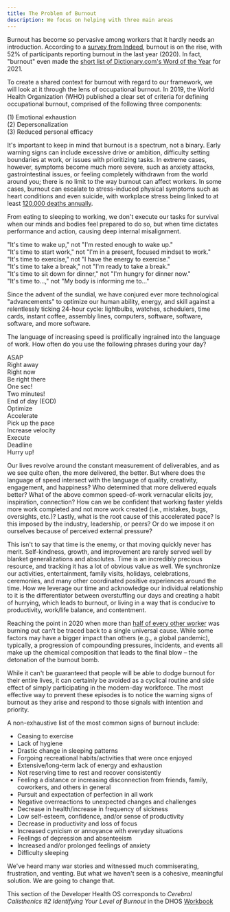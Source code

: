 ```yaml
---
title: The Problem of Burnout
description: We focus on helping with three main areas
---
```


Burnout has become so pervasive among workers that it hardly needs an introduction. According to a [survey from Indeed](https://www.indeed.com/lead/preventing-employee-burnout-report), burnout is on the rise, with 52% of participants reporting burnout in the last year (2020). In fact, "burnout" even made the [short list of Dictionary.com's Word of the Year](https://www.newsbreak.com/news/2453894206040/dictionary-com-names-allyship-word-of-the-year) for 2021.

To create a shared context for burnout with regard to our framework, we will look at it through the lens of occupational burnout. In 2019, the World Health Organization (WHO) published a clear set of criteria for defining occupational burnout, comprised of the following three components: 

(1) Emotional exhaustion  
(2) Depersonalization  
(3) Reduced personal efficacy 

It's important to keep in mind that burnout is a spectrum, not a binary. Early warning signs can include excessive drive or ambition, difficulty setting boundaries at work, or issues with prioritizing tasks. In extreme cases, however, symptoms become much more severe, such as anxiety attacks, gastrointestinal issues, or feeling completely withdrawn from the world around you; there is no limit to the way burnout can affect workers. In some cases, burnout can escalate to stress-induced physical symptoms such as heart conditions and even suicide, with workplace stress being linked to at least [120,000 deaths annually](https://www.gsb.stanford.edu/insights/why-your-workplace-might-be-killing-you).

From eating to sleeping to working, we don't execute our tasks for survival when our minds and bodies feel prepared to do so, but when time dictates performance and action, causing deep internal misalignment.

"It's time to wake up," not "I'm rested enough to wake up."  
"It's time to start work," not "I'm in a present, focused mindset to work."  
"It's time to exercise," not "I have the energy to exercise."  
"It's time to take a break," not "I'm ready to take a break."  
"It's time to sit down for dinner," not "I'm hungry for dinner now."  
"It's time to…," not "My body is informing me to..."

Since the advent of the sundial, we have conjured ever more technological "advancements" to optimize our human ability, energy, and skill against a relentlessly ticking 24-hour cycle: lightbulbs, watches, schedulers, time cards, instant coffee, assembly lines, computers, software, software, software, and more software.

The language of increasing speed is prolifically ingrained into the language of work. How often do you use the following phrases during your day?

ASAP  
Right away  
Right now  
Be right there  
One sec!  
Two minutes!  
End of day (EOD)  
Optimize  
Accelerate  
Pick up the pace  
Increase velocity  
Execute  
Deadline  
Hurry up!

Our lives revolve around the constant measurement of deliverables, and as we see quite often, the more delivered, the better. But where does the language of speed intersect with the language of quality, creativity, engagement, and happiness? Who determined that more delivered equals better? What of the above common speed-of-work vernacular elicits joy, inspiration, connection? How can we be confident that working faster yields more work completed and not more work created (i.e., mistakes, bugs, oversights, etc.)? Lastly, what is the root cause of this accelerated pace? Is this imposed by the industry, leadership, or peers? Or do we impose it on ourselves because of perceived external pressure?

This isn't to say that time is the enemy, or that moving quickly never has merit. Self-kindness, growth, and improvement are rarely served well by blanket generalizations and absolutes. Time is an incredibly precious resource, and tracking it has a lot of obvious value as well. We synchronize our activities, entertainment, family visits, holidays, celebrations, ceremonies, and many other coordinated positive experiences around the time. How we leverage our time and acknowledge our individual relationship to it is the differentiator between overstuffing our days and creating a habit of hurrying, which leads to burnout, or living in a way that is conducive to productivity, work/life balance, and contentment.

Reaching the point in 2020 when more than [half of every other worker](https://www.indeed.com/lead/preventing-employee-burnout-report) was burning out can’t be traced back to a single universal cause. While some factors may have a bigger impact than others (e.g., a global pandemic), typically, a progression of compounding pressures, incidents, and events all make up the chemical composition that leads to the final blow – the detonation of the burnout bomb.

While it can't be guaranteed that people will be able to dodge burnout for their entire lives, it can certainly be avoided as a cyclical routine and side effect of simply participating in the modern-day workforce. The most effective way to prevent these episodes is to notice the warning signs of burnout as they arise and respond to those signals with intention and priority.

A non-exhaustive list of the most common signs of burnout include: 
* Ceasing to exercise  
* Lack of hygiene  
* Drastic change in sleeping patterns  
* Forgoing recreational habits/activities that were once enjoyed  
* Extensive/long-term lack of energy and exhaustion  
* Not reserving time to rest and recover consistently  
* Feeling a distance or increasing disconnection from friends, family, coworkers, and others in general  
* Pursuit and expectation of perfection in all work  
* Negative overreactions to unexpected changes and challenges  
* Decrease in health/increase in frequency of sickness  
* Low self-esteem, confidence, and/or sense of productivity  
* Decrease in productivity and loss of focus  
* Increased cynicism or annoyance with everyday situations  
* Feelings of depression and absenteeism  
* Increased and/or prolonged feelings of anxiety  
* Difficulty sleeping

We've heard many war stories and witnessed much commiserating, frustration, and venting. But what we haven't seen is a cohesive, meaningful solution. We are going to change that. 

This section of the Developer Health OS corresponds to <em>Cerebral Calisthenics #2 Identifying Your Level of Burnout</em> in the DHOS [Workbook](/workbook/cerebral-calisthenics/cc2)
